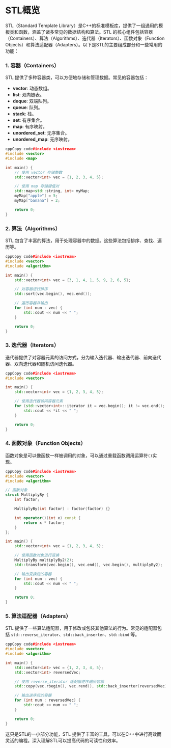 # STL概览


STL（Standard Template Library）是C++的标准模板库，提供了一组通用的模板类和函数，涵盖了诸多常见的数据结构和算法。STL 的核心组件包括容器（Containers）、算法（Algorithms）、迭代器（Iterators）、函数对象（Function Objects）和算法适配器（Adapters）。以下是STL的主要组成部分和一些常用的功能：

### 1. 容器（Containers）

STL 提供了多种容器类，可以方便地存储和管理数据。常见的容器包括：

- **vector**: 动态数组。
- **list**: 双向链表。
- **deque**: 双端队列。
- **queue**: 队列。
- **stack**: 栈。
- **set**: 有序集合。
- **map**: 有序映射。
- **unordered_set**: 无序集合。
- **unordered_map**: 无序映射。

```c++
cppCopy code#include <iostream>
#include <vector>
#include <map>

int main() {
    // 使用 vector 存储整数
    std::vector<int> vec = {1, 2, 3, 4, 5};

    // 使用 map 存储键值对
    std::map<std::string, int> myMap;
    myMap["apple"] = 5;
    myMap["banana"] = 2;

    return 0;
}
```

### 2. 算法（Algorithms）

STL 包含了丰富的算法，用于处理容器中的数据。这些算法包括排序、查找、遍历等。

```c++
cppCopy code#include <iostream>
#include <vector>
#include <algorithm>

int main() {
    std::vector<int> vec = {3, 1, 4, 1, 5, 9, 2, 6, 5};

    // 对容器进行排序
    std::sort(vec.begin(), vec.end());

    // 遍历容器并输出
    for (int num : vec) {
        std::cout << num << " ";
    }

    return 0;
}
```

### 3. 迭代器（Iterators）

迭代器提供了对容器元素的访问方式，分为输入迭代器、输出迭代器、前向迭代器、双向迭代器和随机访问迭代器。

```c++
cppCopy code#include <iostream>
#include <vector>

int main() {
    std::vector<int> vec = {1, 2, 3, 4, 5};

    // 使用迭代器访问容器元素
    for (std::vector<int>::iterator it = vec.begin(); it != vec.end(); ++it) {
        std::cout << *it << " ";
    }

    return 0;
}
```

### 4. 函数对象（Function Objects）

函数对象是可以像函数一样被调用的对象，可以通过重载函数调用运算符`()`实现。

```c++
cppCopy code#include <iostream>
#include <vector>
#include <algorithm>

// 函数对象
struct MultiplyBy {
    int factor;

    MultiplyBy(int factor) : factor(factor) {}

    int operator()(int x) const {
        return x * factor;
    }
};

int main() {
    std::vector<int> vec = {1, 2, 3, 4, 5};

    // 使用函数对象进行变换
    MultiplyBy multiplyBy2(2);
    std::transform(vec.begin(), vec.end(), vec.begin(), multiplyBy2);

    // 输出变换后的容器
    for (int num : vec) {
        std::cout << num << " ";
    }

    return 0;
}
```

### 5. 算法适配器（Adapters）

STL 提供了一些算法适配器，用于修改或包装其他算法的行为。常见的适配器包括 `std::reverse_iterator`、`std::back_inserter`、`std::bind` 等。

```c++
cppCopy code#include <iostream>
#include <vector>
#include <algorithm>

int main() {
    std::vector<int> vec = {1, 2, 3, 4, 5};
    std::vector<int> reversedVec;

    // 使用 reverse_iterator 适配器逆序遍历容器
    std::copy(vec.rbegin(), vec.rend(), std::back_inserter(reversedVec));

    // 输出逆序后的容器
    for (int num : reversedVec) {
        std::cout << num << " ";
    }

    return 0;
}
```

这只是STL的一小部分功能，STL 提供了丰富的工具，可以在C++中进行高效而灵活的编程。深入理解STL可以提高代码的可读性和效率。